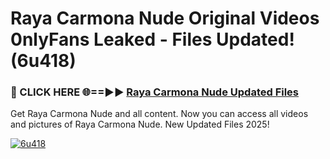 # Raya Carmona Nude Original Videos 0nlyFans Leaked - Files Updated! (6u418)

<h3>🔴 CLICK HERE 🌐==►► <a href="https://tinyurl.com/yrmya6cz" rel="nofollow">Raya Carmona Nude Updated Files</a></h3>

Get Raya Carmona Nude and all content. Now you can access all videos and pictures of Raya Carmona Nude. New Updated Files 2025!

[![6u418](https://i.imgur.com/FMdXYCs.gif)](https://tinyurl.com/yrmya6cz)
